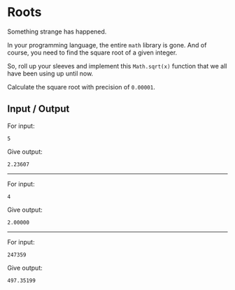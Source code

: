 # Roots

Something strange has happened.

In your programming language, the entire `math` library is gone. And of course, you need to find the square root of a given integer.

So, roll up your sleeves and implement this `Math.sqrt(x)` function that we all have been using up until now.

Calculate the square root with precision of `0.00001`.

## Input / Output

For input:

```
5
```

Give output:

```
2.23607
```

---

For input:

```
4
```

Give output:

```
2.00000
```

---

For input:

```
247359
```

Give output:

```
497.35199
```
